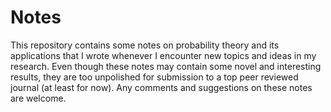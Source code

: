 # Notes

This repository contains some notes on probability theory and its applications that I wrote whenever I encounter new topics and ideas in my research. Even though these notes may contain some novel and interesting results, they are too unpolished for submission to a top peer reviewed journal (at least for now). Any comments and suggestions on these notes are welcome. 
